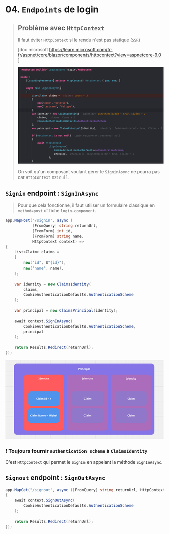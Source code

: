 # 04. `Endpoints` de login

>## Problème avec `HttpContext`
>
>Il faut éviter `HttpContext` si le rendu n'est pas statique (`SSR`) 
>
>[doc microsoft https://learn.microsoft.com/fr-fr/aspnet/core/blazor/components/httpcontext?view=aspnetcore-9.0 ]
>
><img src="assets/http-context-null-component-ttffgdhyeuijsnvcxxxxwsza.png" alt="http-context-null-component-ttffgdhyeuijsnvcxxxxwsza" />
>
>On voit qu'un composant voulant gérer le `SigninAsync` ne pourra pas car `HttpContext` est `null`.



## `Signin` endpoint : `SignInAsync`

> Pour que cela fonctionne, il faut utiliser un formulaire classique en `method=post` cf fiche `login-component`.

```cs
app.MapPost("/signin", async (
            [FromQuery] string returnUrl, 
            [FromForm] int id, 
            [FromForm] string name, 
            HttpContext context) =>
{
    List<Claim> claims =
    [
        new("id", $"{id}"),
        new("name", name),
    ];

    var identity = new ClaimsIdentity(
        claims, 
        CookieAuthenticationDefaults.AuthenticationScheme
    );

    var principal = new ClaimsPrincipal(identity);

    await context.SignInAsync(
        CookieAuthenticationDefaults.AuthenticationScheme, 
        principal
    );

    return Results.Redirect(returnUrl);
});
```

<img src="assets/colored-claims-schema-ppossqaffdrtzgvvcxhsjuytrez.png" alt="colored-claims-schema-ppossqaffdrtzgvvcxhsjuytrez" />

### ! Toujours fournir `authentication scheme` à `ClaimsIdentity`

C'est `HttpContext` qui permet le `SignIn` en appelant la méthode `SignInAsync`.



## `Signout` endpoint : `SignOutAsync`

```cs
app.MapGet("/signout", async ([FromQuery] string returnUrl, HttpContext context) =>
{
    await context.SignOutAsync(
        CookieAuthenticationDefaults.AuthenticationScheme
    );

    return Results.Redirect(returnUrl);
});
```

